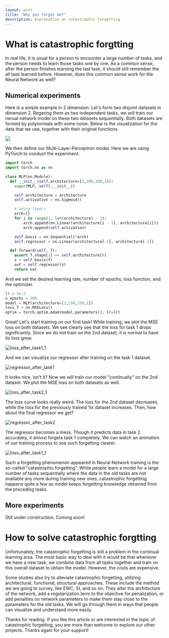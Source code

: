 ```yaml
---
layout: post
title: "Why you forget me?"
description: Explanation on catastrophic forgetting
---
```

<!-- Example modified from [here](http://www.unexpected-vortices.com/sw/rippledoc/quick-markdown-example.html){:target="_blank"}. -->

What is catastrophic forgtting
============

In real life, it is usual for a person to encounter a large number of tasks, and the person needs to learn those tasks one by one. As a common sense, after the person finishes learning the last task, it should still remember the all task learned before. However, does this common sense work for the Neural Network as well?


Numerical experiments
------------

Here is a simple example in 2 dimension. Let's form two disjoint datasets in dimension 2. Regaring them as two independent tasks, we will train our nerual network model on these two datasets sequentially. Both datasets are formed by polynomials with some noise. Below is the visualization for the data that we use, together with their original functions.

<!-- ![example image](../assets/images/datasets1.png "dataset 1&2") -->
<img src="https://github.com/zxllxz2/tempweb/blob/main/docs/assets/images/datasets1.png?raw=true"><img/>

We then define our Multi-Layer-Perceptron model. Here we are using PyTorch to conduct the experiment.

~~~python
import torch
import torch.nn as nn

class MLP(nn.Module):
  def __init__(self,architecture=[1,100,100,1]):
    super(MLP, self).__init__()   

    self.architecture = architecture
    self.activation = nn.Sigmoid()

    # ading layers
    arch=[]
    for i in range(1, len(architecture) - 1):
        arch.append(nn.Linear(architecture[i - 1], architecture[i]))            
        arch.append(self.activation)

    self.basis = nn.Sequential(*arch)
    self.regressor = nn.Linear(architecture[-2], architecture[-1])

  def forward(self, f):
    assert f.shape[1] == self.architecture[0]
    z = self.basis(f)
    out = self.regressor(z)
    return out
~~~

And we set the desired learning rate, number of epochs, loss function, and the optimizer.

~~~python
lr = 1e-2
n_epochs = 200
model = MLP(architecture=[1,150,150,1])
loss_f = nn.MSELoss()
optim = torch.optim.Adam(model.parameters(), lr=lr)
~~~

Great! Let's start training on our first task! While training, we plot the MSE loss on both datasets. We see clearly see that the loss for task 1 drops significantly. Since we do not train on the 2nd dataset, it is normal to have its loss grow.

<!-- ![loss_after_task1_1](../assets/images/loss_after_task1_1.jpg) -->
![loss_after_task1_1](https://github.com/zxllxz2/tempweb/blob/main/docs/assets/images/loss_after_task1_1.jpg?raw=true "loss after training on task 1")

And we can visualize our regressor after training on the task 1 dataset.

<!-- ![regressor_after_task1](../assets/images/regressor_after_task1.png) -->
![regressor_after_task1](https://github.com/zxllxz2/tempweb/blob/main/docs/assets/images/regressor_after_task1.png?raw=true "regressor after training on task 1")

It looks nice, isn't it? Now we will train our model "continually" on the 2nd dataset. We plot the MSE loss on both datasets as well.

<!-- ![loss_after_task2_1](../assets/images/loss_after_task2_1.png) -->
![loss_after_task2_1](https://github.com/zxllxz2/tempweb/blob/main/docs/assets/images/loss_after_task2_1.png?raw=true "loss after training on task 2")

The loss curve looks really weird. The loss for the 2nd dataset decreases, while the loss for the previously trained 1st dataset increases. Then, how about the final regressor we get?

<!-- ![regressor_after_task2](../assets/images/regressor_after_task2.png) -->
![regressor_after_task2](https://github.com/zxllxz2/tempweb/blob/main/docs/assets/images/regressor_after_task2.png?raw=true "regressor after training on task 2")

The regressor becomes a mess. Though it predicts data in task 2 accurately, it almost forgets task 1 completely. We can watch an animation of our training process to see such forgetting clearer.

<!-- ![loss_after_task1_1](../assets/images/training1.gif) -->
![loss_after_task1_1](https://github.com/zxllxz2/tempweb/blob/main/docs/assets/images/training1.gif?raw=true "regressor training")


Such a forgetting phenomenon appeared in Neural Network training is the so-called "catastrophic forgetting". While people learn a model for a large number of tasks sequentially where the data in the old tasks are not available any more during training new ones, catastrophic forgetting happens quite a few as model keeps forgetting knowledge obtained from the preceding tasks.


More experiments
------------

Still under construction. Coming soon!


How to solve catastrophic forgtting
============

Unfortunately, the catastrophic forgetting is still a problem in the continual learning area. The most basic way to deal with it would be that whenever we have a new task, we combine data from all tasks together and train on this overall dataset to obtain the model. However, the costs are expensive.

Some studies also try to alleviate catastrophic forgetting, utilizing architectural, functional, structural approaches. These include the method we are going to survey, like EWC, SI, and so on. They alter the architecture of the network, add a regularization term to the objective for penalization, or add penalties on network parameters to make them stay close to the parameters for the old tasks. We will go through them in ways that people can visualize and understand more easily.

Thanks for reading. If you like this article or are interested in the topic of catastrophic forgetting, you are more than welcome to explore our other projects. Thanks again for your support!
